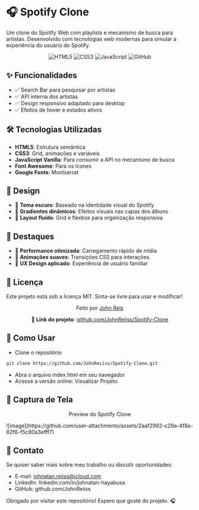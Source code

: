 # 🎧 Spotify Clone 

Um clone do Spotify Web com playlists e mecanismo de busca para artistas. Desenvolvido com tecnologias web modernas para simular a experiência do usuário do Spotify.

<div align="center"> 
  <img src="https://img.shields.io/badge/HTML5-E34F26?style=for-the-badge&logo=html5&logoColor=white" alt="HTML5"> 
  <img src="https://img.shields.io/badge/CSS3-1572B6?style=for-the-badge&logo=css3&logoColor=white" alt="CSS3"> 
  <img src="https://img.shields.io/badge/JavaScript-F7DF1E?style=for-the-badge&logo=javascript&logoColor=black" alt="JavaScript">
  <img src="https://img.shields.io/badge/GitHub-100000?style=for-the-badge&logo=github&logoColor=white" alt="GitHub"> 
</div>

## ✨ Funcionalidades
- ✅ Search Bar para pesquisar por artistas
- ✅ API interna dos artistas
- ✅ Design responsivo adaptado para desktop
- ✅ Efeitos de hover e estados ativos

## 🛠️ Tecnologias Utilizadas

- **HTML5**: Estrutura semântica
- **CSS3**: Grid, animações e variáveis
- **JavaScript Vanilla**: Para consumir a API no mecanismo de busca
- **Font Awesome**: Para os ícones
- **Google Fonts**: Montserrat

## 🎨 Design

- 🎨 **Tema escuro**: Baseado na identidade visual do Spotify
- 🔲 **Gradientes dinâmicos**: Efeitos visuais nas capas dos álbuns
- 📐 **Layout fluído**: Grid e flexbox para organização responsiva

## 🌟 Destaques

- 🔹 **Performance otimizada**: Carregamento rápido de mídia
- 🔹 **Animações suaves**: Transições CSS para interações
- 🔹 **UX Design aplicado**: Experiência de usuário familiar

## 📄 Licença

Este projeto está sob a licença MIT. Sinta-se livre para usar e modificar!

<div align="center"> 
  <p>Feito por <a href="https://github.com/JohnReiiss">John Reis</a></p>
  <p>🔗 <strong>Link do projeto</strong>: <a href="https://johnreiiss.github.io/Spotify-Clone/" target="_blank" rel="noopener noreferrer">github.com/JohnReiiss/Spotify-Clone</a></p> 
</div>

## 🚀 Como Usar

- Clone o repositório

```bash
git clone https://github.com/JohnReiiss/Spotify-Clone.git
````
- Abra o arquivo index.html em seu navegador
- Acesse a versão online: Visualizar Projeto

## 📌 Captura de Tela
<div align="center"> 
<p>Preview do Spotify Clone</p>
</div>
![image](https://github.com/user-attachments/assets/2aaf2992-c29a-4f8a-82f6-f5c80a3efff7)

## 📱 Contato
Se quiser saber mais sobre meu trabalho ou discutir oportunidades:

- E-mail: johnatan.reiiss@icloud.com
- LinkedIn: linkedin.com/in/johnatan-hayabusa
- GitHub: github.com/JohnReiiss

Obrigado por visitar este repositório! Espero que goste do projeto. 🎧
